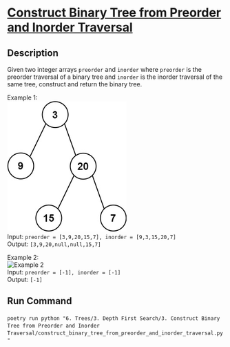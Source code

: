 # [Construct Binary Tree from Preorder and Inorder Traversal](https://leetcode.com/problems/construct-binary-tree-from-preorder-and-inorder-traversal/)

## Description
Given two integer arrays `preorder` and `inorder` where `preorder` is the preorder traversal of a binary tree and `inorder` is the inorder traversal of the same tree, construct and return the binary tree.

Example 1:\
![Example 1](example_1.jpeg)\
Input: `preorder = [3,9,20,15,7], inorder = [9,3,15,20,7]`\
Output: `[3,9,20,null,null,15,7]`

Example 2:\
![Example 2](example_2.jpeg)\
Input: `preorder = [-1], inorder = [-1]`\
Output: `[-1]`

## Run Command
`poetry run python "6. Trees/3. Depth First Search/3. Construct Binary Tree from Preorder and Inorder Traversal/construct_binary_tree_from_preorder_and_inorder_traversal.py"`